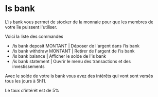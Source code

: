 # Is bank

L'is bank vous permet de stocker de la monnaie pour que les membres de votre île puissent l'utiliser.



Voici la liste des commandes

* /is bank deposit MONTANT \| Déposer de l'argent dans l'is bank
* /is bank withdraw MONTANT  \| Retirer de l'argent de l'is bank
* /is bank balance  \| Afficher le solde de l'is bank
* /is bank statement  \| Ouvrir le menu des transactions et des investissements 

Avec le solde de votre is bank vous avez des intérêts qui vont sont versés tous les jours à 5h11.

Le taux d'intérêt est de 5%

